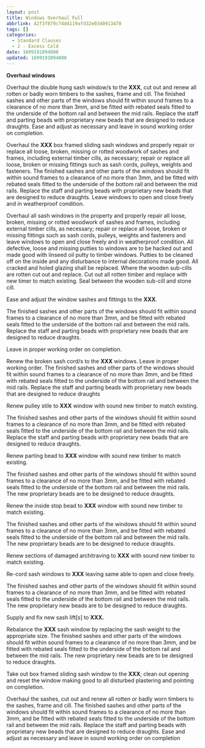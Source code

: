 ```yaml
---
layout: post
title: Windows Overhaul Full
abbrlink: 42f3f879c74d4119afd32e0340913470
tags: []
categories:
  - Standard Clauses
  - 2 - Excess Cold
date: 1699191094000
updated: 1699191094000
---
```


**Overhaul windows**

Overhaul the double hung sash window/s to the **XXX**, cut out and renew all rotten or badly worn timbers to the sashes, frame and cill. The finished sashes and other parts of the windows should fit within sound frames to a clearance of no more than 3mm, and be fitted with rebated seals fitted to the underside of the bottom rail and between the mid rails. Replace the staff and parting beads with proprietary new beads that are designed to reduce draughts. Ease and adjust as necessary and leave in sound working order on completion.

Overhaul the **XXX** box framed sliding sash windows and properly repair or replace all loose, broken, missing or rotted woodwork of sashes and frames, including external timber cills, as necessary; repair or replace all loose, broken or missing fittings such as sash cords, pulleys, weights and fasteners. The finished sashes and other parts of the windows should fit within sound frames to a clearance of no more than 3mm, and be fitted with rebated seals fitted to the underside of the bottom rail and between the mid rails. Replace the staff and parting beads with proprietary new beads that are designed to reduce draughts. Leave windows to open and close freely and in weatherproof condition.

Overhaul all sash windows in the property and properly repair all loose, broken, missing or rotted woodwork of sashes and frames, including external timber cills, as necessary; repair or replace all loose, broken or missing fittings such as sash cords, pulleys, weights and fasteners and leave windows to open and close freely and in weatherproof condition. All defective, loose and missing putties to windows are to be hacked out and made good with linseed oil putty to timber windows. Putties to be cleaned off on the inside and any disturbance to internal decorations made good. All cracked and holed glazing shall be replaced. Where the wooden sub-cills are rotten cut out and replace. Cut out all rotten timber and replace with new timer to match existing. Seal between the wooden sub-cill and stone cill.

Ease and adjust the window sashes and fittings to the **XXX**.

The finished sashes and other parts of the windows should fit within sound frames to a clearance of no more than 3mm, and be fitted with rebated seals fitted to the underside of the bottom rail and between the mid rails. Replace the staff and parting beads with proprietary new beads that are designed to reduce draughts.

Leave in proper working order on completion.

Renew the broken sash cord/s to the **XXX** windows. Leave in proper working order. The finished sashes and other parts of the windows should fit within sound frames to a clearance of no more than 3mm, and be fitted with rebated seals fitted to the underside of the bottom rail and between the mid rails. Replace the staff and parting beads with proprietary new beads that are designed to reduce draughts

Renew pulley stile to **XXX** window with sound new timber to match existing.

The finished sashes and other parts of the windows should fit within sound frames to a clearance of no more than 3mm, and be fitted with rebated seals fitted to the underside of the bottom rail and between the mid rails. Replace the staff and parting beads with proprietary new beads that are designed to reduce draughts.

Renew parting bead to **XXX** window with sound new timber to match existing.

The finished sashes and other parts of the windows should fit within sound frames to a clearance of no more than 3mm, and be fitted with rebated seals fitted to the underside of the bottom rail and between the mid rails. The new proprietary beads are to be designed to reduce draughts.

Renew the inside stop bead to **XXX** window with sound new timber to match existing.

The finished sashes and other parts of the windows should fit within sound frames to a clearance of no more than 3mm, and be fitted with rebated seals fitted to the underside of the bottom rail and between the mid rails. The new proprietary beads are to be designed to reduce draughts.

Renew sections of damaged architraving to **XXX** with sound new timber to match existing.

Re-cord sash windows to **XXX** leaving same able to open and close freely.

The finished sashes and other parts of the windows should fit within sound frames to a clearance of no more than 3mm, and be fitted with rebated seals fitted to the underside of the bottom rail and between the mid rails. The new proprietary new beads are to be designed to reduce draughts.

Supply and fix new sash lift\[s] to **XXX.**

Rebalance the **XXX** sash window by replacing the sash weight to the appropriate size. The finished sashes and other parts of the windows should fit within sound frames to a clearance of no more than 3mm, and be fitted with rebated seals fitted to the underside of the bottom rail and between the mid rails. The new proprietary new beads are to be designed to reduce draughts.

Take out box framed sliding sash window to the **XXX**; clean out opening and reset the window making good to all disturbed plastering and pointing on completion.

Overhaul the sashes, cut out and renew all rotten or badly worn timbers to the sashes, frame and cill. The finished sashes and other parts of the windows should fit within sound frames to a clearance of no more than 3mm, and be fitted with rebated seals fitted to the underside of the bottom rail and between the mid rails. Replace the staff and parting beads with proprietary new beads that are designed to reduce draughts. Ease and adjust as necessary and leave in sound working order on completion
